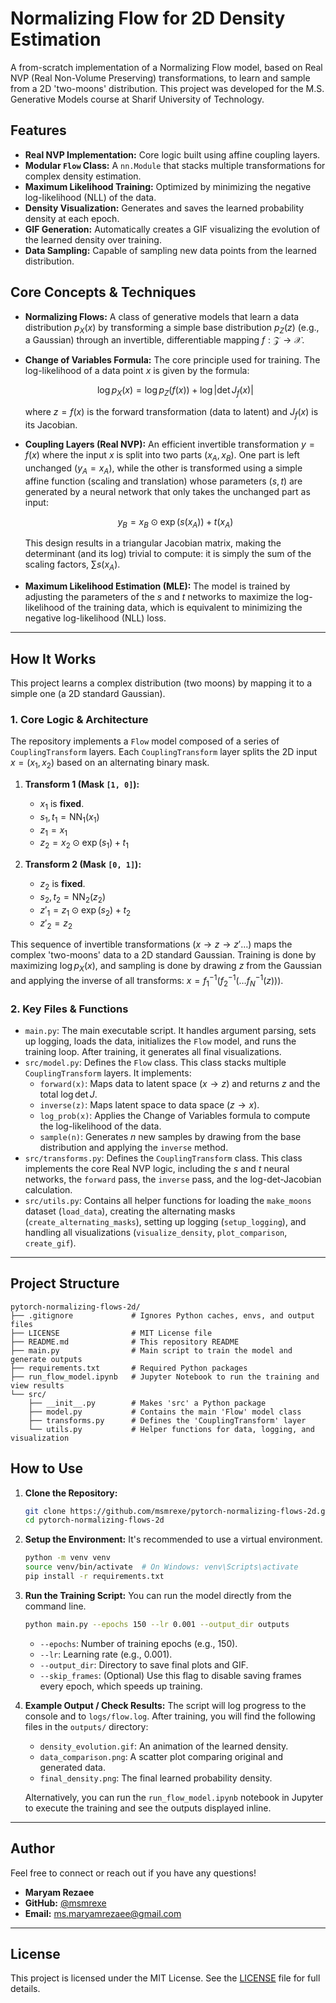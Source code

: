# Normalizing Flow for 2D Density Estimation

A from-scratch implementation of a Normalizing Flow model, based on Real NVP (Real Non-Volume Preserving) transformations, to learn and sample from a 2D 'two-moons' distribution. This project was developed for the M.S. Generative Models course at Sharif University of Technology.

## Features

* **Real NVP Implementation:** Core logic built using affine coupling layers.
* **Modular `Flow` Class:** A `nn.Module` that stacks multiple transformations for complex density estimation.
* **Maximum Likelihood Training:** Optimized by minimizing the negative log-likelihood (NLL) of the data.
* **Density Visualization:** Generates and saves the learned probability density at each epoch.
* **GIF Generation:** Automatically creates a GIF visualizing the evolution of the learned density over training.
* **Data Sampling:** Capable of sampling new data points from the learned distribution.

## Core Concepts & Techniques

* **Normalizing Flows:** A class of generative models that learn a data distribution $p_X(x)$ by transforming a simple base distribution $p_Z(z)$ (e.g., a Gaussian) through an invertible, differentiable mapping $f: \mathcal{Z} \to \mathcal{X}$.
* **Change of Variables Formula:** The core principle used for training. The log-likelihood of a data point $x$ is given by the formula:

  $$\log p_X(x) = \log p_Z(f(x)) + \log \left| \det J_f(x) \right|$$

  where $z = f(x)$ is the forward transformation (data to latent) and $J_f(x)$ is its Jacobian.
  
* **Coupling Layers (Real NVP):** An efficient invertible transformation $y = f(x)$ where the input $x$ is split into two parts ($x_A, x_B$). One part is left unchanged ($y_A = x_A$), while the other is transformed using a simple affine function (scaling and translation) whose parameters ($s, t$) are generated by a neural network that only takes the unchanged part as input:

  $$y_B = x_B \odot \exp(s(x_A)) + t(x_A)$$

  This design results in a triangular Jacobian matrix, making the determinant (and its log) trivial to compute: it is simply the sum of the scaling factors, $\sum s(x_A)$.

* **Maximum Likelihood Estimation (MLE):** The model is trained by adjusting the parameters of the $s$ and $t$ networks to maximize the log-likelihood of the training data, which is equivalent to minimizing the negative log-likelihood (NLL) loss.

---

## How It Works

This project learns a complex distribution (two moons) by mapping it to a simple one (a 2D standard Gaussian).

### 1. Core Logic & Architecture

The repository implements a `Flow` model composed of a series of `CouplingTransform` layers. Each `CouplingTransform` layer splits the 2D input $x = (x_1, x_2)$ based on an alternating binary mask.

1.  **Transform 1 (Mask `[1, 0]`):**
    * $x_1$ is **fixed**.
    * $s_1, t_1 = \text{NN}_1(x_1)$
    * $z_1 = x_1$
    * $z_2 = x_2 \odot \exp(s_1) + t_1$

2.  **Transform 2 (Mask `[0, 1]`):**
    * $z_2$ is **fixed**.
    * $s_2, t_2 = \text{NN}_2(z_2)$
    * $z'_1 = z_1 \odot \exp(s_2) + t_2$
    * $z'_2 = z_2$

This sequence of invertible transformations ($x \to z \to z' \dots$) maps the complex 'two-moons' data to a 2D standard Gaussian. Training is done by maximizing $\log p_X(x)$, and sampling is done by drawing $z$ from the Gaussian and applying the inverse of all transforms: $x = f_1^{-1}(f_2^{-1}(\dots f_N^{-1}(z)))$.

### 2. Key Files & Functions

* `main.py`: The main executable script. It handles argument parsing, sets up logging, loads the data, initializes the `Flow` model, and runs the training loop. After training, it generates all final visualizations.
* `src/model.py`: Defines the `Flow` class. This class stacks multiple `CouplingTransform` layers. It implements:
    * `forward(x)`: Maps data to latent space ($x \to z$) and returns $z$ and the total $\log \det J$.
    * `inverse(z)`: Maps latent space to data space ($z \to x$).
    * `log_prob(x)`: Applies the Change of Variables formula to compute the log-likelihood of the data.
    * `sample(n)`: Generates $n$ new samples by drawing from the base distribution and applying the `inverse` method.
* `src/transforms.py`: Defines the `CouplingTransform` class. This class implements the core Real NVP logic, including the $s$ and $t$ neural networks, the `forward` pass, the `inverse` pass, and the log-det-Jacobian calculation.
* `src/utils.py`: Contains all helper functions for loading the `make_moons` dataset (`load_data`), creating the alternating masks (`create_alternating_masks`), setting up logging (`setup_logging`), and handling all visualizations (`visualize_density`, `plot_comparison`, `create_gif`).

---

## Project Structure

```
pytorch-normalizing-flows-2d/
├── .gitignore             # Ignores Python caches, envs, and output files
├── LICENSE                # MIT License file
├── README.md              # This repository README
├── main.py                # Main script to train the model and generate outputs
├── requirements.txt       # Required Python packages
├── run_flow_model.ipynb   # Jupyter Notebook to run the training and view results
└── src/
    ├── __init__.py        # Makes 'src' a Python package
    ├── model.py           # Contains the main 'Flow' model class
    ├── transforms.py      # Defines the 'CouplingTransform' layer
    └── utils.py           # Helper functions for data, logging, and visualization
```

## How to Use

1.  **Clone the Repository:**
    ```bash
    git clone https://github.com/msmrexe/pytorch-normalizing-flows-2d.git
    cd pytorch-normalizing-flows-2d
    ```

2.  **Setup the Environment:**
    It's recommended to use a virtual environment.
    ```bash
    python -m venv venv
    source venv/bin/activate  # On Windows: venv\Scripts\activate
    pip install -r requirements.txt
    ```

3.  **Run the Training Script:**
    You can run the model directly from the command line.
    ```bash
    python main.py --epochs 150 --lr 0.001 --output_dir outputs
    ```
    * `--epochs`: Number of training epochs (e.g., 150).
    * `--lr`: Learning rate (e.g., 0.001).
    * `--output_dir`: Directory to save final plots and GIF.
    * `--skip_frames`: (Optional) Use this flag to disable saving frames every epoch, which speeds up training.

4.  **Example Output / Check Results:**
    The script will log progress to the console and to `logs/flow.log`. After training, you will find the following files in the `outputs/` directory:
    * `density_evolution.gif`: An animation of the learned density.
    * `data_comparison.png`: A scatter plot comparing original and generated data.
    * `final_density.png`: The final learned probability density.

    Alternatively, you can run the `run_flow_model.ipynb` notebook in Jupyter to execute the training and see the outputs displayed inline.

---

## Author

Feel free to connect or reach out if you have any questions!

* **Maryam Rezaee**
* **GitHub:** [@msmrexe](https://github.com/msmrexe)
* **Email:** [ms.maryamrezaee@gmail.com](mailto:ms.maryamrezaee@gmail.com)

---

## License

This project is licensed under the MIT License. See the [LICENSE](LICENSE) file for full details.
